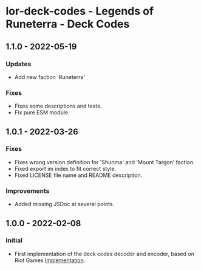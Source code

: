 # lor-deck-codes - Legends of Runeterra - Deck Codes

## 1.1.0 - 2022-05-19

### Updates

- Add new faction 'Runeterra'

### Fixes

- Fixes some descriptions and tests.
- Fix pure ESM module.

## 1.0.1 - 2022-03-26

### Fixes

- Fixes wrong version definition for 'Shurima' and 'Mount Targon' faction.
- Fixed export im index to fit correct style.
- Fixed LICENSE file name and README description.

### Improvements

- Added missing JSDoc at several points.

## 1.0.0 - 2022-02-08

### Initial

- First implementation of the deck codes decoder and encoder, based on Riot Games [Implementation](https://github.com/RiotGames/LoRDeckCodes).
